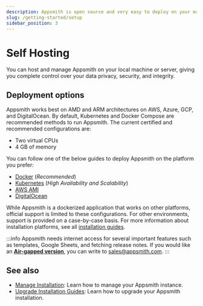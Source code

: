 ```yaml
---
description: Appsmith is open source and very easy to deploy on your machine.
slug: /getting-started/setup
sidebar_position: 3
---
```


# Self Hosting

You can host and manage Appsmith on your local machine or server, giving you complete control over your data privacy, security, and integrity.

## Deployment options

Appsmith works best on AMD and ARM architectures on AWS, Azure, GCP, and DigitalOcean. By default, Kubernetes and Docker Compose are recommended methods to run Appsmith. The current certified and recommended configurations are:

- Two virtual CPUs
- 4 GB of memory

You can follow one of the below guides to deploy Appsmith on the platform you prefer:

- [Docker](/getting-started/setup/installation-guides/docker) (_Recommended_)
- [Kubernetes](/getting-started/setup/installation-guides/kubernetes) (_High Availability and Scalability_)
- [AWS AMI](/getting-started/setup/installation-guides/aws-ami)
- [DigitalOcean](/getting-started/setup/installation-guides/digitalocean)

While Appsmith is a dockerized application that works on other platforms, official support is limited to these configurations. For other environments, support is provided on a case-by-case basis. For more information about installation platforms, see all [installation guides](/getting-started/setup/installation-guides).

:::info
Appsmith needs internet access for several important features such as templates, Google Sheets, and fetching release notes. If you would like an **[Air-gapped version](/getting-started/setup/installation-guides/air-gapped)**, you can write to sales@appsmith.com.
:::

## See also

- [Manage Installation](/getting-started/setup/instance-configuration): Learn how to manage your Appsmith instance.
- [Upgrade Installation Guides](/getting-started/setup/instance-management/): Learn how to upgrade your Appsmith installation.